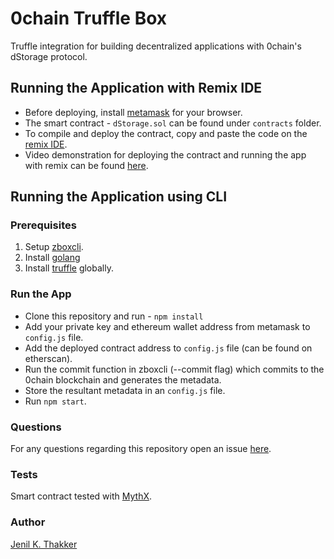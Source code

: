 # 0chain Truffle Box
Truffle integration for building decentralized applications with 0chain's dStorage protocol. 

## Running the Application with Remix IDE
- Before deploying, install [metamask](https://metamask.io/) for your browser.
- The smart contract - `dStorage.sol` can be found under `contracts` folder.
- To compile and deploy the contract, copy and paste the code on the [remix IDE](http://remix.ethereum.org/).
- Video demonstration for deploying the contract and running the app with remix can be found [here](https://youtu.be/weDEbgLA7_w).

## Running the Application using CLI

### Prerequisites
1. Setup [zboxcli](https://github.com/0chain/zboxcli).
2. Install [golang](https://golang.org/doc/install)
3. Install [truffle](https://www.npmjs.com/package/truffle) globally.

### Run the App

- Clone this repository and run  - `npm install`
- Add your private key and ethereum wallet address from metamask to `config.js` file. 
- Add the deployed contract address to `config.js` file (can be found on etherscan).
- Run the commit function in zboxcli (--commit flag) which commits to the 0chain blockchain and generates the metadata. 
- Store the resultant metadata in an `config.js` file.
- Run `npm start`.


 



### Questions
For any questions regarding this repository open an issue [here](https://github.com/0chain/truffle/issues).

### Tests
Smart contract tested with [MythX](https://mythx.io/).

### Author
[Jenil K. Thakker](http://github.com/jenil04)

